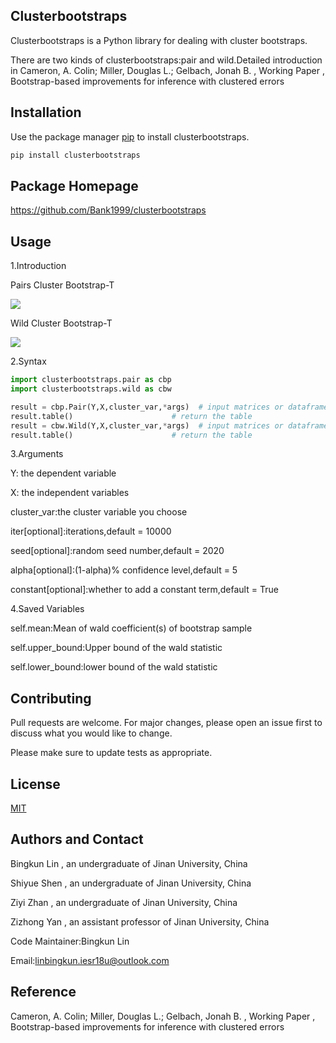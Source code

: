 ## Clusterbootstraps

Clusterbootstraps is a Python library for dealing with cluster bootstraps.

There are two kinds of clusterbootstraps:pair and wild.Detailed introduction in Cameron, A. Colin; Miller, Douglas L.; Gelbach, Jonah B. , Working Paper , Bootstrap-based improvements for inference with clustered errors


## Installation

Use the package manager [pip](https://pip.pypa.io/en/stable/) to install clusterbootstraps.

```bash
pip install clusterbootstraps
```
## Package Homepage
https://github.com/Bank1999/clusterbootstraps

## Usage
1.Introduction
  
Pairs Cluster Bootstrap-T

![](https://github.com/Bank1999/clusterbootstraps/blob/master/pictures/pair.png)
  
Wild Cluster Bootstrap-T

![](https://github.com/Bank1999/clusterbootstraps/blob/master/pictures/wild.png)
  
2.Syntax
```python
import clusterbootstraps.pair as cbp
import clusterbootstraps.wild as cbw

result = cbp.Pair(Y,X,cluster_var,*args)  # input matrices or dataframes
result.table()                      # return the table
result = cbw.Wild(Y,X,cluster_var,*args)  # input matrices or dataframes
result.table()                      # return the table
```         

3.Arguments

Y: the dependent variable

X: the independent variables

cluster_var:the cluster variable you choose

iter[optional]:iterations,default = 10000

seed[optional]:random seed number,default = 2020

alpha[optional]:(1-alpha)% confidence level,default = 5

constant[optional]:whether to add a constant term,default = True

4.Saved Variables

self.mean:Mean of wald coefficient(s) of bootstrap sample

self.upper_bound:Upper bound of the wald statistic

self.lower_bound:lower bound of the wald statistic

## Contributing
Pull requests are welcome. For major changes, please open an issue first to discuss what you would like to change.

Please make sure to update tests as appropriate.

## License
[MIT](https://choosealicense.com/licenses/mit/)

## Authors and Contact
Bingkun Lin , an undergraduate of Jinan University, China

Shiyue Shen , an undergraduate of Jinan University, China

Ziyi Zhan , an undergraduate of Jinan University, China

Zizhong Yan , an assistant professor of Jinan University, China

Code Maintainer:Bingkun Lin

Email:linbingkun.iesr18u@outlook.com

## Reference
Cameron, A. Colin; Miller, Douglas L.; Gelbach, Jonah B. , Working Paper , Bootstrap-based improvements for inference with clustered errors
